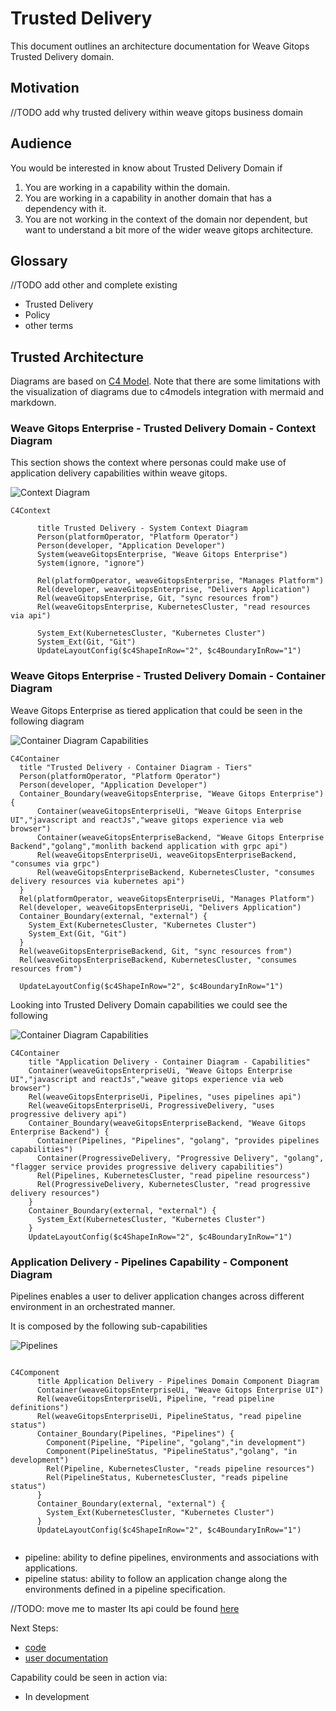 # Trusted Delivery 
This document outlines an architecture documentation for Weave Gitops Trusted Delivery domain.

## Motivation

//TODO add why trusted delivery within weave gitops business domain

## Audience
You would be interested in know about Trusted Delivery Domain if
1. You are working in a capability within the domain.
2. You are working in a capability in another domain that has a dependency with it.
3. You are not working in the context of the domain nor dependent, but want to understand a bit more
of the wider weave gitops architecture.

## Glossary

//TODO add other and complete existing
- Trusted Delivery
- Policy 
- other terms 

## Trusted Architecture

Diagrams are based on [C4 Model](https://c4model.com/). Note that there are some limitations with the visualization of 
diagrams due to c4models integration with mermaid and markdown.

### Weave Gitops Enterprise - Trusted Delivery Domain - Context Diagram

This section shows the context where personas could make use of application delivery capabilities within weave gitops.

![Context Diagram](./imgs/trusted-delivery-context.svg)

```mermaid
C4Context

      title Trusted Delivery - System Context Diagram
      Person(platformOperator, "Platform Operator")
      Person(developer, "Application Developer")      
      System(weaveGitopsEnterprise, "Weave Gitops Enterprise")
      System(ignore, "ignore")

      Rel(platformOperator, weaveGitopsEnterprise, "Manages Platform")
      Rel(developer, weaveGitopsEnterprise, "Delivers Application")
      Rel(weaveGitopsEnterprise, Git, "sync resources from")
      Rel(weaveGitopsEnterprise, KubernetesCluster, "read resources via api")

      System_Ext(KubernetesCluster, "Kubernetes Cluster")
      System_Ext(Git, "Git") 
      UpdateLayoutConfig($c4ShapeInRow="2", $c4BoundaryInRow="1")
```

### Weave Gitops Enterprise - Trusted Delivery Domain - Container Diagram

Weave Gitops Enterprise as tiered application that could be seen in the following diagram

![Container Diagram Capabilities](imgs/trusted-delivery-container-tiers.svg)

```mermaid
C4Container
  title "Trusted Delivery - Container Diagram - Tiers"
  Person(platformOperator, "Platform Operator")
  Person(developer, "Application Developer")      
  Container_Boundary(weaveGitopsEnterprise, "Weave Gitops Enterprise") {
      Container(weaveGitopsEnterpriseUi, "Weave Gitops Enterprise UI","javascript and reactJs","weave gitops experience via web browser")
      Container(weaveGitopsEnterpriseBackend, "Weave Gitops Enterprise Backend","golang","monlith backend application with grpc api")
      Rel(weaveGitopsEnterpriseUi, weaveGitopsEnterpriseBackend, "consumes via grpc")
      Rel(weaveGitopsEnterpriseBackend, KubernetesCluster, "consumes delivery resources via kubernetes api")
  }
  Rel(platformOperator, weaveGitopsEnterpriseUi, "Manages Platform")
  Rel(developer, weaveGitopsEnterpriseUi, "Delivers Application")
  Container_Boundary(external, "external") {
    System_Ext(KubernetesCluster, "Kubernetes Cluster")
    System_Ext(Git, "Git")     
  }
  Rel(weaveGitopsEnterpriseBackend, Git, "sync resources from")
  Rel(weaveGitopsEnterpriseBackend, KubernetesCluster, "consumes resources from")  

  UpdateLayoutConfig($c4ShapeInRow="2", $c4BoundaryInRow="1")              
```
Looking into Trusted Delivery Domain capabilities we could see the following

![Container Diagram Capabilities](imgs/application-delivery-container.svg)

```mermaid
C4Container
    title "Application Delivery - Container Diagram - Capabilities"
    Container(weaveGitopsEnterpriseUi, "Weave Gitops Enterprise UI","javascript and reactJs","weave gitops experience via web browser")
    Rel(weaveGitopsEnterpriseUi, Pipelines, "uses pipelines api")
    Rel(weaveGitopsEnterpriseUi, ProgressiveDelivery, "uses progressive delivery api")
    Container_Boundary(weaveGitopsEnterpriseBackend, "Weave Gitops Enterprise Backend") {
      Container(Pipelines, "Pipelines", "golang", "provides pipelines capabilities")
      Container(ProgressiveDelivery, "Progressive Delivery", "golang", "flagger service provides progressive delivery capabilities")
      Rel(Pipelines, KubernetesCluster, "read pipeline resourcess")
      Rel(ProgressiveDelivery, KubernetesCluster, "read progressive delivery resources")      
    }
    Container_Boundary(external, "external") {
      System_Ext(KubernetesCluster, "Kubernetes Cluster")
    }
    UpdateLayoutConfig($c4ShapeInRow="2", $c4BoundaryInRow="1")          
```



### Application Delivery - Pipelines Capability - Component Diagram

Pipelines enables a user to deliver application changes across different environment in an orchestrated manner.

It is composed by the following sub-capabilities

![Pipelines](imgs/application-delivery-pipelines.svg)

```mermaid

C4Component
      title Application Delivery - Pipelines Domain Component Diagram
      Container(weaveGitopsEnterpriseUi, "Weave Gitops Enterprise UI")
      Rel(weaveGitopsEnterpriseUi, Pipeline, "read pipeline definitions")
      Rel(weaveGitopsEnterpriseUi, PipelineStatus, "read pipeline status")
      Container_Boundary(Pipelines, "Pipelines") {
        Component(Pipeline, "Pipeline", "golang","in development")
        Component(PipelineStatus, "PipelineStatus","golang", "in development")
        Rel(Pipeline, KubernetesCluster, "reads pipeline resources")
        Rel(PipelineStatus, KubernetesCluster, "reads pipeline status")      
      }
      Container_Boundary(external, "external") {
        System_Ext(KubernetesCluster, "Kubernetes Cluster")
      }
      UpdateLayoutConfig($c4ShapeInRow="2", $c4BoundaryInRow="1")        
                    
```

- pipeline: ability to define pipelines, environments and associations with applications. 
- pipeline status: ability to follow an application change along the environments defined in a pipeline specification.

//TODO: move me to master
Its api could be found [here](https://github.com/weaveworks/weave-gitops-enterprise/blob/af0da2a895d205d837d1c7afaf29977225e01957/api/pipelines/pipelines.proto)

Next Steps:
- [code](https://github.com/weaveworks/weave-gitops-enterprise)
- [user documentation](https://docs.gitops.weave.works/docs/enterprise/intro/index.html)

Capability could be seen in action via:
- In development














